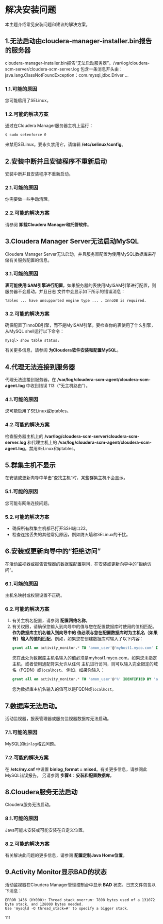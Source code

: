解决安装问题
================================================================================
本主题介绍常见安装问题和建议的解决方案。

## 1.无法启动由cloudera-manager-installer.bin报告的服务器
cloudera-manager-installer.bin报告“无法启动服务器”。/var/log/cloudera-scm-server/cloudera-scm-server.log
包含一条消息开头由：java.lang.ClassNotFoundException：com.mysql.jdbc.Driver ...

### 1.1.可能的原因
您可能启用了SELinux。

### 1.2.可能的解决方案
通过在Cloudera Manager服务器主机上运行：
```shell
$ sudo setenforce 0
```
来禁用SELinux。要永久禁用它，请编辑 **/etc/selinux/config**。

## 2.安装中断并且安装程序不重新启动
安装中断并且安装程序不重新启动。

### 2.1.可能的原因
你需要做一些手动清理。

### 2.2.可能的解决方案
请参阅 **卸载Cloudera Manager和托管软件**。

## 3.Cloudera Manager Server无法启动MySQL
Cloudera Manager Server无法启动，并且服务器配置为使用MySQL数据库来存储有关服务配置的信息。

### 3.1.可能的原因
**表可能使用ISAM引擎进行配置**。如果服务器的表使用MyISAM引擎进行配置，则服务器不会启动，并且日志
文件中会显示如下所示的错误消息：
```
Tables ... have unsupported engine type ... . InnoDB is required.
```

### 3.2.可能的解决方案
确保配置了InnoDB引擎，而不是MyISAM引擎。要检查你的表使用了什么引擎，从MySQL shell运行以下命令：
```shell
mysql> show table status;
```
有关更多信息，请参阅 **为Cloudera软件安装和配置MySQL**。

## 4.代理无法连接到服务器
代理无法连接到服务器。在 **/var/log/cloudera-scm-agent/cloudera-scm-agent.log** 中收到错误
113（“无主机路由”）。

### 4.1.可能的原因
您可能启用了SELinux或iptables。

### 4.2.可能的解决方案
检查服务器主机上的 **/var/log/cloudera-scm-server/cloudera-scm-server.log** 和代理主机上的
**/var/log/cloudera-scm-agent/cloudera-scm-agent.log**。禁用SELinux和iptables。

## 5.群集主机不显示
在安装或更新向导中单击“查找主机”时，某些群集主机不会显示。

### 5.1.可能的原因
您可能有网络连接问题。

### 5.2.可能的解决方案
+ 确保所有群集主机都已打开SSH端口22。
+ 检查连接丢失的其他常见原因，例如防火墙和SELinux的干扰。

## 6.安装或更新向导中的“拒绝访问”
在活动监视器或报告管理器的数据库配置期间，在安装或更新向导中的“拒绝访问”。

### 6.1.可能的原因
主机名映射或权限设置不正确。

### 6.2.可能的解决方案
1. 有关主机名配置，请参阅 **配置网络名称**。
2. 有关权限，请确保您输入到向导中的值与您在配置数据库时使用的值相匹配。**作为数据库主机名输入到向导中的
值必须与您在配置数据库时为主机名（如果有）输入的值相匹配**。例如，如果您在创建数据库时输入了以下内容：
    ```sql
    grant all on activity_monitor.* TO 'amon_user'@'myhost1.myco.com' IDENTIFIED BY 'amon_password';
    ```
   您在此处为数据库主机名输入的值必须是myhost1.myco.com。如果您未指定主机，或者使用通配符来允许从任何
   主机进行访问，则可以输入完全限定的域名（FQDN）或`localhost`。 例如，如果你输入：
    ```sql
    grant all on activity_monitor.* TO 'amon_user'@'%' IDENTIFIED BY 'amon_password';
    ```
   您为数据库主机名输入的值可以是FQDN或`localhost`。

## 7.数据库无法启动。
活动监视器，报表管理器或服务监视器数据库无法启动。

### 7.1.可能的原因
MySQL的`binlog`格式问题。

### 7.2.可能的解决方案
在 **/etc/my.cnf** 中设置 **binlog_format = mixed**。有关更多信息，请参阅此MySQL错误报告。
另请参阅 **步骤4：安装和配置数据库**。

## 8.Cloudera服务无法启动
Cloudera服务无法启动。

### 8.1.可能的原因
Java可能未安装或可能安装在自定义位置。

### 8.2.可能的解决方案
有关解决此问题的更多信息，请参阅 **配置定制Java Home位置**。

## 9.Activity Monitor显示BAD的状态
活动监视器在Cloudera Manager管理控制台中显示 **BAD** 状态。日志文件包含以下消息：
```
ERROR 1436 (HY000): Thread stack overrun: 7808 bytes used of a 131072 byte stack, and 128000 bytes needed.
Use 'mysqld -O thread_stack=#' to specify a bigger stack.
```





































111

